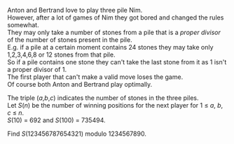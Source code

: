 <p>
Anton and Bertrand love to play three pile Nim.<br />
However, after a lot of games of Nim they got bored and changed the rules somewhat.<br />
They may only take a number of stones from a pile that is a <dfn title="a proper divisor of n is a divisor of n smaller than n">proper divisor</dfn> of the number of stones present in the pile.<br /> E.g. if a pile at a certain moment contains 24 stones they may take only 1,2,3,4,6,8 or 12 stones from that pile.<br />
So if a pile contains one stone they can't take the last stone from it as 1 isn't a proper divisor of 1.<br />
The first player that can't make a valid move loses the game.<br />
Of course both Anton and Bertrand play optimally.</p>
<p>
The triple (<var>a</var>,<var>b</var>,<var>c</var>) indicates the number of stones in the three piles.<br />
Let <var>S</var>(<var>n</var>) be the number of winning positions for the next player for 1 ≤ <var>a</var>, <var>b</var>, <var>c</var> ≤ <var>n</var>.<br /><var>S</var>(10) = 692 and <var>S</var>(100) = 735494.</p>
<p>
Find <var>S</var>(123456787654321) modulo 1234567890.
</p>
